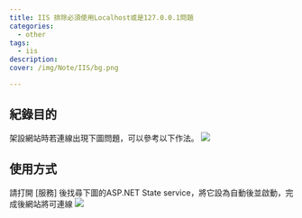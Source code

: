 ```yaml
---
title: IIS 排除必須使用Localhost或是127.0.0.1問題
categories: 
  - other
tags: 
  - iis
description:
cover: /img/Note/IIS/bg.png

---
```



## 紀錄目的
架設網站時若連線出現下圖問題，可以參考以下作法。
![](/img/Note/IIS/bg.png)


## 使用方式
請打開 [服務] 後找尋下圖的ASP.NET State service，將它設為自動後並啟動，完成後網站將可連線
![](/img/Note/IIS/01.png)

